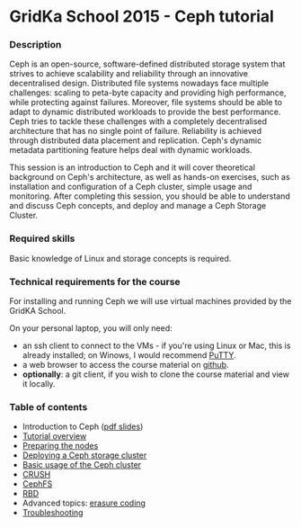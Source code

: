 GridKa School 2015 - Ceph tutorial
==================================

### Description

Ceph is an open-source, software-defined distributed storage system that
strives to achieve scalability and reliability through an innovative
decentralised design.
Distributed file systems nowadays face multiple challenges: scaling to
peta-byte capacity and providing high performance, while protecting against
failures. Moreover, file systems should be able to adapt to dynamic distributed
workloads to provide the best performance. Ceph tries to tackle these
challenges with a completely decentralised architecture that has no single
point of failure. Reliability is achieved through distributed data placement
and replication. Ceph's dynamic metadata partitioning feature helps deal with
dynamic workloads.

This session is an introduction to Ceph and it will cover theoretical
background on Ceph's architecture, as well as hands-on exercises, such as
installation and configuration of a Ceph cluster, simple usage and monitoring.
After completing this session, you should be able to understand and discuss
Ceph concepts, and deploy and manage a Ceph Storage Cluster.

### Required skills

Basic knowledge of Linux and storage concepts is required.

### Technical requirements for the course

For installing and running Ceph we will use virtual machines provided by the GridKA School.

On your personal laptop, you will only need:

* an ssh client to connect to the VMs - if you're using
Linux or Mac, this is already installed; on Winows, I would recommend
[PuTTY](http://www.putty.org/).
* a web browser to access the course material on
  [github](https://github.com/dianagudu/gks2015-ceph).
* **optionally**: a git client, if you wish to clone the course material and
  view it locally.

### Table of contents

* Introduction to Ceph ([pdf slides](presentation/presentation.pdf?raw=true))
* [Tutorial overview](tutorial/overview.md)
* [Preparing the nodes](tutorial/preflight.md)
* [Deploying a Ceph storage cluster](tutorial/deploy.md)
* [Basic usage of the Ceph cluster](tutorial/operate.md)
* [CRUSH](tutorial/crush.md)
* [CephFS](tutorial/cephfs.md)
* [RBD](tutorial/rbd.md)
* Advanced topics: [erasure coding](tutorial/erasure.md)
* [Troubleshooting](tutorial/troubleshooting.md)


